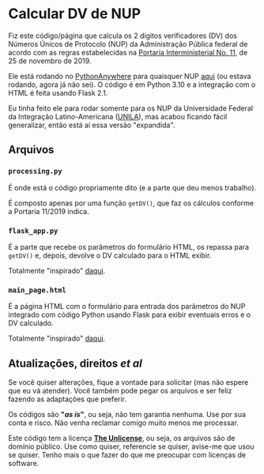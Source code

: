 # Calcular DV de NUP

Fiz este código/página que calcula os 2 dígitos verificadores (DV) dos Números Únicos de Protocolo (NUP) da Administração Pública federal de acordo com as regras estabelecidas na [Portaria Interministerial No. 11](https://www.in.gov.br/web/dou/-/portaria-interministerial-n-11-de-25-de-novembro-de-2019-229645093), de 25 de novembro de 2019.

Ele está rodando no [PythonAnywhere](https://www.pythonanywhere.com/) para quaisquer NUP [aqui](https://mcpinto.pythonanywhere.com/calcula-dv-nup) (ou estava rodando, agora já não sei). O código é em Python 3.10 e a integração com o HTML é feita usando Flask 2.1.

Eu tinha feito ele para rodar somente para os NUP da Universidade Federal da Integração Latino-Americana ([UNILA](https://portal.unila.edu.br/)), mas acabou ficando fácil generalizar, então está aí essa versão "expandida".


## Arquivos

### `processing.py`

É onde está o código propriamente dito (e a parte que deu menos trabalho).

É composto apenas por uma função `getDV()`, que faz os cálculos conforme a Portaria 11/2019 indica.

### `flask_app.py`

É a parte que recebe os parâmetros do formulário HTML, os repassa para `getDV()` e, depois, devolve o DV calculado para o HTML exibir.

Totalmente "inspirado" [daqui](https://blog.pythonanywhere.com/169/).


### `main_page.html`

É a página HTML com o formulário para entrada dos parâmetros do NUP integrado com código Python usando Flask para exibir eventuais erros e o DV calculado.

Totalmente "inspirado" [daqui](https://blog.pythonanywhere.com/121/).


## Atualizações, direitos *et al*

Se você quiser alterações, fique a vontade para solicitar (mas não espere que eu vá atender). Você também pode pegar os arquivos e ser feliz fazendo as adaptações que preferir.

Os códigos são **"*as is*"**, ou seja, não tem garantia nenhuma. Use por sua conta e risco. Não venha reclamar comigo muito menos me processar.

Este código tem a licença **[The Unlicense](https://unlicense.org/)**, ou seja, os arquivos são de domínio público. Use como quiser, referencie se quiser, avise-me que usou se quiser. Tenho mais o que fazer do que me preocupar com licenças de software.
